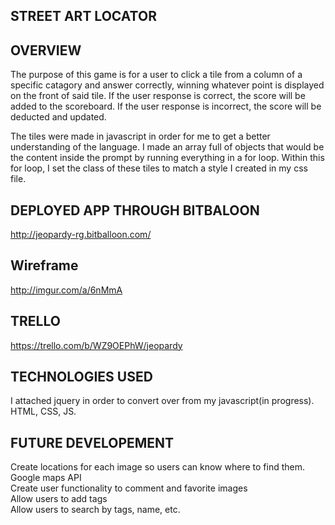 STREET ART LOCATOR
-----------------



OVERVIEW
-----------------
The purpose of this game is for a user to click a tile from a column of a specific catagory and answer correctly, winning whatever point is displayed on the front of said tile.
If the user response is correct, the score will be added to the scoreboard.
If the user response is incorrect, the score will be deducted and updated.

The tiles were made in javascript in order for me to get a better understanding of the language.
I made an array full of objects that would be the content inside the prompt by running everything in a for loop.
Within this for loop, I set the class of these tiles to match a style I created in my css file.



DEPLOYED APP THROUGH BITBALOON 
-----------------
http://jeopardy-rg.bitballoon.com/



Wireframe
-----------------
http://imgur.com/a/6nMmA



TRELLO
-----------------
https://trello.com/b/WZ9OEPhW/jeopardy



TECHNOLOGIES USED
-----------------
I attached jquery in order to convert over from my javascript(in progress).
HTML, CSS, JS.



FUTURE DEVELOPEMENT
-----------------
Create locations for each image so users can know where to find them. Google maps API
<br>
Create user functionality to comment and favorite images
<br>
Allow users to add tags
<br>
Allow users to search by tags, name, etc.